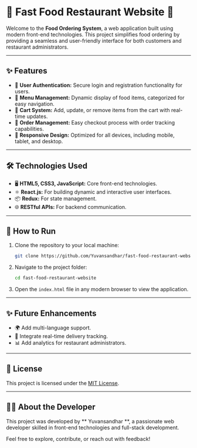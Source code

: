 
# 🍔 Fast Food Restaurant Website 🍕

Welcome to the **Food Ordering System**, a web application built using modern front-end technologies. This project simplifies food ordering by providing a seamless and user-friendly interface for both customers and restaurant administrators.

---

## ✨ Features
- 🔐 **User Authentication:** Secure login and registration functionality for users.
- 🍱 **Menu Management:** Dynamic display of food items, categorized for easy navigation.
- 🛒 **Cart System:** Add, update, or remove items from the cart with real-time updates.
- 🧾 **Order Management:** Easy checkout process with order tracking capabilities.
- 📱 **Responsive Design:** Optimized for all devices, including mobile, tablet, and desktop.

---

## 🛠️ Technologies Used
- 🖥️ **HTML5, CSS3, JavaScript:** Core front-end technologies.
- ⚛️ **React.js:** For building dynamic and interactive user interfaces.
- 📦 **Redux:** For state management.
- 🌐 **RESTful APIs:** For backend communication.

---

## 🚀 How to Run
1. Clone the repository to your local machine:
   ```bash
   git clone https://github.com/Yuvansandhar/fast-food-restaurant-website.git
   ```
2. Navigate to the project folder:
   ```bash
   cd fast-food-restaurant-website
   ```
3. Open the `index.html` file in any modern browser to view the application.

---

## ✨ Future Enhancements
- 🌍 Add multi-language support.
- 🛵 Integrate real-time delivery tracking.
- 📊 Add analytics for restaurant administrators.

---

## 📝 License
This project is licensed under the [MIT License](LICENSE).

---

## 👨‍💻 About the Developer
This project was developed by ** Yuvansandhar **, a passionate web developer skilled in front-end technologies and full-stack development.

Feel free to explore, contribute, or reach out with feedback!

